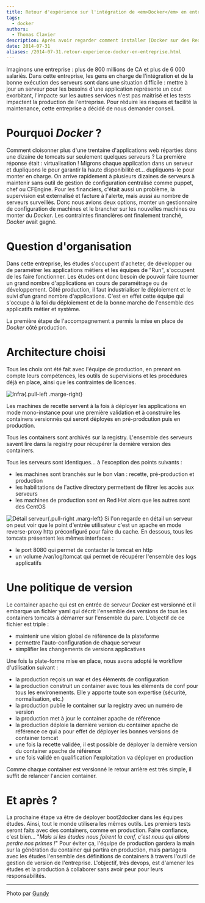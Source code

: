 ```yaml
---
title: Retour d'expérience sur l'intégration de <em>Docker</em> en entreprise
tags:
  - docker
authors:
  - Thomas Clavier
description: Après avoir regarder comment installer [Docker sur des Red Hat et des CentOS](2014-07-10.docker-tomcat-centos.html), nous attaquons le domaine de l'organisation des équipes autour de *Docker*.
date: 2014-07-31
aliases: /2014-07-31.retour-experience-docker-en-entreprise.html
---
```


Imaginons une entreprise : plus de 800 millions de CA et plus de 6&nbsp;000 salariés.
Dans cette entreprise, les gens en charge de l'intégration et de la bonne exécution des serveurs sont dans une situation difficile : mettre à jour un serveur pour les besoins d'une application représente un cout exorbitant, l'impacte sur les autres services n'est pas maitrisé et les tests impactent la production de l'entreprise.
Pour réduire les risques et facilité la maintenance, cette entreprise a décidé de nous demander conseil.


# Pourquoi *Docker* ?

Comment cloisonner plus d'une trentaine d'applications web réparties dans une dizaine de tomcats sur seulement quelques serveurs ? La première réponse était : virtualisation ! Migrons chaque application dans un serveur et dupliquons le pour garantir la haute disponibilité et... dupliquons-le pour monter en charge. On arrive rapidement à plusieurs dizaines de serveurs à maintenir sans outil de gestion de configuration centralisé comme puppet, chef ou CFEngine. Pour les financiers, c'était aussi un problème, la supervision est externalisé et facture à l'alerte, mais aussi au nombre de serveurs surveillés.
Donc nous avions deux options, monter un gestionnaire de configuration de machines et le brancher sur les nouvelles machines ou monter du *Docker*. Les contraintes financières ont finalement tranché, *Docker* avait gagné.


# Question d'organisation

Dans cette entreprise, les études s'occupent d'acheter, de développer ou de paramétrer les applications métiers et les équipes de "Run", s'occupent de les faire fonctionner.
Les études ont donc besoin de pouvoir faire tourner un grand nombre d'applications en cours de paramétrage ou de développement.
Côté production, il faut industrialiser le déploiement et le suivi d'un grand nombre d'applications. C'est en effet cette équipe qui s'occupe à la foi du déploiement et de la bonne marche de l'ensemble des applicatifs métier et système.

La première étape de l'accompagnement a permis la mise en place de *Docker* côté production.


# Architecture choisi

Tous les choix ont été fait avec l'équipe de production, en prenant en compte leurs compétences, les outils de supervisions et les procédures déjà en place, ainsi que les contraintes de licences.

![Infra]({filename}/images/2014-07-31.retour-experience-docker-en-entreprise.infra.png){.pull-left .marge-right}

Les machines de recette servent à la fois à déployer les applications en mode mono-instance pour une première validation et à construire les containers versionnés qui seront déployés en pré-prodcution puis en production.

Tous les containers sont archivés sur la registry. L'ensemble des serveurs savent lire dans la registry pour récupérer la dernière version des containers.

Tous les serveurs sont identiques... à l'exception des points suivants :

* les machines sont branchés sur le bon vlan : recette, pré-production et production
* les habilitations de l'active directory permettent de filtrer les accès aux serveurs
* les machines de production sont en Red Hat alors que les autres sont des CentOS

![Détail serveur]({filename}/images/2014-07-31.retour-experience-docker-en-entreprise.server.png){.pull-right .marg-left}
Si l'on regarde en détail un serveur on peut voir que le point d'entrée utilisateur c'est un apache en mode reverse-proxy http préconfiguré pour faire du cache.
En dessous, tous les tomcats présentent les mêmes interfaces :

* le port 8080 qui permet de contacter le tomcat en http
* un volume /var/log/tomcat qui permet de récupérer l'ensemble des logs applicatifs


# Une politique de version

Le container apache qui est en entrée de serveur *Docker* est versionné et il embarque un fichier yaml qui décrit l'ensemble des versions de tous les containers tomcats à démarrer sur l'ensemble du parc.
L'objectif de ce fichier est triple :

* maintenir une vision global de référence de la plateforme
* permettre l'auto-configuration de chaque serveur
* simplifier les changements de versions applicatives

Une fois la plate-forme mise en place, nous avons adopté le workflow d'utilisation suivant :
* la production reçois un war et des éléments de configuration
* la production construit un container avec tous les éléments de conf pour tous les environements. Elle y apporte toute son expertise (sécurité, normalisation, etc.)
* la production publie le container sur la registry avec un numéro de version
* la production met à jour le container apache de référence
* la production déploie la dernière version du container apache de référence ce qui a pour effet de déployer les bonnes versions de container tomcat
* une fois la recette validée, il est possible de déployer la dernière version du container apache de référence
* une fois validé en qualification l'exploitation va déployer en production

Comme chaque container est versionné le retour arrière est très simple, il suffit de relancer l'ancien container.


# Et après ?

La prochaine étape va être de déployer boot2docker dans les équipes études. Ainsi, tout le monde utilisera les mêmes outils.
Les premiers tests seront faits avec des containers, comme en production.
Faire confiance, c'est bien... "*Mais si les études nous foirent la conf, c'est nous qui allons perdre nos primes !*"
Pour éviter ça, l'équipe de production gardera la main sur la génération du container qui partira en production, mais partagera avec les études l'ensemble des définitions de containers à travers l'outil de gestion de version de l'entreprise.
L'objectif, très devops, est d'amener les études et la production à collaborer sans avoir peur pour leurs responsabilités.

---
Photo par [Gundy](https://www.flickr.com/photos/nzgundy/1508769593)
